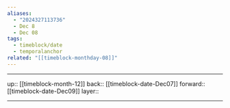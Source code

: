 ```yaml
---
aliases:
  - "2024327113736"
  - Dec 8
  - Dec 08
tags:
  - timeblock/date
  - temporalanchor
related: "[[timeblock-monthday-08]]"
---
```




***

up:: [[timeblock-month-12]]
back:: [[timeblock-date-Dec07]]
forward:: [[timeblock-date-Dec09]]
layer:: 

***


